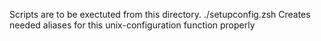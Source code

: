 Scripts are to be exectuted from this directory.
./setupconfig.zsh
Creates needed aliases for this unix-configuration function properly


